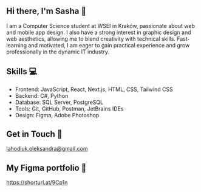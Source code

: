 ## Hi there, I'm Sasha 👋

I am a Computer Science student at WSEI in Kraków, passionate about web and mobile app design. I also have a strong interest in graphic design and web aesthetics, allowing me to blend creativity with technical skills. Fast-learning and motivated, I am eager to gain practical experience and grow professionally in the dynamic IT industry.

## Skills 💻

- Frontend: JavaScript, React, Next.js, HTML, CSS, Tailwind CSS
- Backend: C#, Python
- Database: SQL Server, PostgreSQL 
- Tools: Git, GitHub, Postman, JetBrains IDEs 
- Design: Figma, Adobe Photoshop

## Get in Touch 📮

lahodiuk.oleksandra@gmail.com

## My Figma portfolio 💞

https://shorturl.at/9Cp1n

